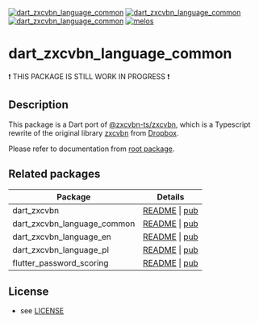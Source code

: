 [![dart_zxcvbn_language_common](https://img.shields.io/pub/v/dart_zxcvbn_language_common.svg)](https://pub.dev/packages/dart_zxcvbn_language_common)
[![dart_zxcvbn_language_common](https://img.shields.io/github/license/inway/dart_zxcvbn)](LICENSE)
[![dart_zxcvbn_language_common](https://github.com/inway/dart_zxcvbn/actions/workflows/dart.yml/badge.svg)](https://github.com/inway/dart_zxcvbn/actions/workflows/dart.yml)
[![melos](https://img.shields.io/badge/maintained%20with-melos-f700ff.svg?style=flat-square)](https://github.com/inway/dart_zxcvbn)

# dart_zxcvbn_language_common

❗ THIS PACKAGE IS STILL WORK IN PROGRESS ❗

## Description

This package is a Dart port of
[@zxcvbn-ts/zxcvbn](https://github.com/zxcvbn-ts/zxcvbn), which is a Typescript
rewrite of the original library [zxcvbn](https://github.com/dropbox/zxcvbn) from
[Dropbox](https://github.com/dropbox).

Please refer to documentation from [root package](https://github.com/inway/dart_zxcvbn).

## Related packages

| Package                     | Details                                                                                                                                                                |
| --------------------------- | ---------------------------------------------------------------------------------------------------------------------------------------------------------------------- |
| dart_zxcvbn                 | [README](https://github.com/inway/dart_zxcvbn/blob/main/packages/dart_zxcvbn/README.md) \| [pub](https://pub.dev/packages/dart_zxcvbn)                                 |
| dart_zxcvbn_language_common | [README](https://github.com/inway/dart_zxcvbn/blob/main/packages/dart_zxcvbn_language_common/README.md) \| [pub](https://pub.dev/packages/dart_zxcvbn_language_common) |
| dart_zxcvbn_language_en     | [README](https://github.com/inway/dart_zxcvbn/blob/main/packages/dart_zxcvbn_language_en/README.md) \| [pub](https://pub.dev/packages/dart_zxcvbn_language_en)         |
| dart_zxcvbn_language_pl     | [README](https://github.com/inway/dart_zxcvbn/blob/main/packages/dart_zxcvbn_language_pl/README.md) \| [pub](https://pub.dev/packages/dart_zxcvbn_language_pl)         |
| flutter_password_scoring    | [README](https://github.com/inway/dart_zxcvbn/blob/main/packages/flutter_password_scoring/README.md) \| [pub](https://pub.dev/packages/flutter_password_scoring)       |

## License

- see [LICENSE](https://github.com/inway/dart_zxcvbn/LICENSE)
